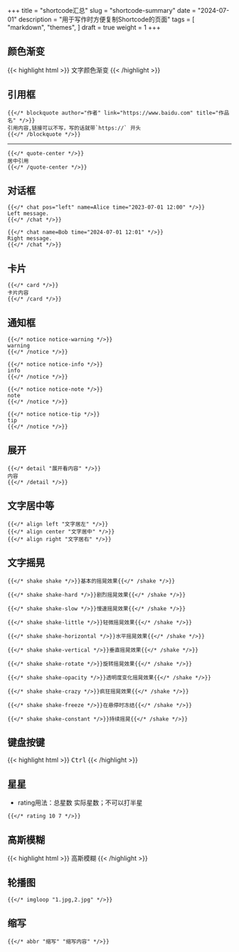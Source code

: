 +++
title = "shortcode汇总"
slug = "shortcode-summary"
date = "2024-07-01"
description = "用于写作时方便复制Shortcode的页面"
tags = [
    "markdown",
    "themes",
]
draft = true
weight = 1
+++

## 颜色渐变

{{< highlight html >}}
<font class="colorfulfont">文字颜色渐变</font>
{{< /highlight >}}

## 引用框

```
{{</* blockquote author="作者" link="https://www.baidu.com" title="作品名" */>}}
引用内容,链接可以不写，写的话就带`https://` 开头
{{</* /blockquote */>}}
```

---

```
{{</* quote-center */>}}
居中引用
{{</* /quote-center */>}}
```

## 对话框

```
{{</* chat pos="left" name=Alice time="2023-07-01 12:00" */>}}
Left message.
{{</* /chat */>}}

{{</* chat name=Bob time="2024-07-01 12:01" */>}}
Right message.
{{</* /chat */>}}
```

## 卡片

```
{{</* card */>}}
卡片内容
{{</* /card */>}}
```

## 通知框

```
{{</* notice notice-warning */>}}
warning
{{</* /notice */>}}

{{</* notice notice-info */>}}
info
{{</* /notice */>}}

{{</* notice notice-note */>}}
note
{{</* /notice */>}}

{{</* notice notice-tip */>}}
tip
{{</* /notice */>}}
```

## 展开

```
{{</* detail "展开看内容" */>}}
内容
{{</* /detail */>}}
```

## 文字居中等

```
{{</* align left "文字居左" */>}}
{{</* align center "文字居中" */>}}
{{</* align right "文字居右" */>}}
```

## 文字摇晃

```
{{</* shake shake */>}}基本的摇晃效果{{</* /shake */>}}

{{</* shake shake-hard */>}}剧烈摇晃效果{{</* /shake */>}}

{{</* shake shake-slow */>}}慢速摇晃效果{{</* /shake */>}}

{{</* shake shake-little */>}}轻微摇晃效果{{</* /shake */>}}

{{</* shake shake-horizontal */>}}水平摇晃效果{{</* /shake */>}}

{{</* shake shake-vertical */>}}垂直摇晃效果{{</* /shake */>}}

{{</* shake shake-rotate */>}}旋转摇晃效果{{</* /shake */>}}

{{</* shake shake-opacity */>}}透明度变化摇晃效果{{</* /shake */>}}

{{</* shake shake-crazy */>}}疯狂摇晃效果{{</* /shake */>}}

{{</* shake shake-freeze */>}}在悬停时冻结{{</* /shake */>}}

{{</* shake shake-constant */>}}持续摇晃{{</* /shake */>}}
```

## 键盘按键

{{< highlight html >}}
<kbd>Ctrl</kbd>
{{< /highlight >}}

## 星星

- rating用法：总星数 实际星数；不可以打半星

```
{{</* rating 10 7 */>}}
```

## 高斯模糊

{{< highlight html >}}
<span class="blur">高斯模糊</span>
{{< /highlight >}}

## 轮播图

```
{{</* imgloop "1.jpg,2.jpg" */>}}
```

## 缩写

```
{{</* abbr "缩写" "缩写内容" */>}}
```
